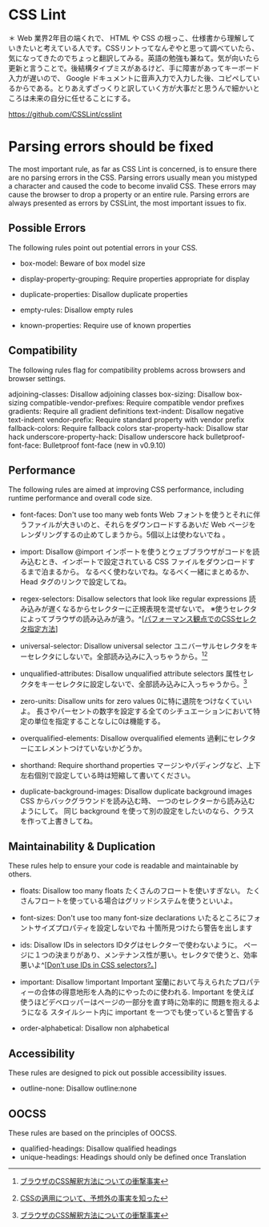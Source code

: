 # CSS Lint
＊ Web 業界2年目の端くれで、 HTML や CSS の根っこ、仕様書から理解していきたいと考えている人です。CSSリントってなんぞやと思って調べていたら、気になってきたのでちょっと翻訳してみる。英語の勉強も兼ねて。気が向いたら更新と言うことで。後結構タイプミスがあるけど、手に障害があってキーボード入力が遅いので、 Google ドキュメントに音声入力で入力した後、コピペしているからである。とりあえずざっくりと訳していく方が大事だと思うんで細かいところは未来の自分に任せることにする。


https://github.com/CSSLint/csslint
# Parsing errors should be fixed
The most important rule, as far as CSS Lint is concerned, is to ensure there are no parsing errors in the CSS. Parsing errors usually mean you mistyped a character and caused the code to become invalid CSS. These errors may cause the browser to drop a property or an entire rule. Parsing errors are always presented as errors by CSSLint, the most important issues to fix.

## Possible Errors
The following rules point out potential errors in your CSS.

* box-model: Beware of box model size

* display-property-grouping: Require properties appropriate for display

* duplicate-properties: Disallow duplicate properties

* empty-rules: Disallow empty rules

* known-properties: Require use of known properties
## Compatibility
The following rules flag for compatibility problems across browsers and browser settings.

adjoining-classes: Disallow adjoining classes
box-sizing: Disallow box-sizing
compatible-vendor-prefixes: Require compatible vendor prefixes
gradients: Require all gradient definitions
text-indent: Disallow negative text-indent
vendor-prefix: Require standard property with vendor prefix
fallback-colors: Require fallback colors
star-property-hack: Disallow star hack
underscore-property-hack: Disallow underscore hack
bulletproof-font-face: Bulletproof font-face (new in v0.9.10)
## Performance
The following rules are aimed at improving CSS performance, including runtime performance and overall code size.

* font-faces: Don't use too many web fonts
Web フォントを使うとそれに伴うファイルが大きいのと、それらをダウンロードするあいだ Web ページをレンダリングするの止めてしまうから。5個以上は使わないでね 。

* import: Disallow @import
インポートを使うとウェブブラウザがコードを読み込むとき、インポートで設定されている CSS ファイルをダウンロードするまで泊まるから。
なるべく使わないでね。なるべく一緒にまとめるか、 Head タグのリンクで設定してね。

* regex-selectors: Disallow selectors that look like regular expressions
読み込みが遅くなるからセレクターに正規表現を混ぜないで。
※使うセレクタによってブラウザの読み込みが違う。^[[パフォーマンス観点でのCSSセレクタ指定方法](https://qiita.com/rnakayama/items/168bcbc05e6b1fc989f5)]

* universal-selector: Disallow universal selector
ユニバーサルセレクタをキーセレクタにしないで。全部読み込みに入っちゃうから。[^1][^2]

* unqualified-attributes: Disallow unqualified attribute selectors
属性セレクタをキーセレクタに設定しないで、全部読み込みに入っちゃうから。[^1]

* zero-units: Disallow units for zero values
0に特に退院をつけなくていいよ。 長さやパーセントの数字を設定する全てのシチュエーションにおいて特定の単位を指定することなしに0は機能する。 
* overqualified-elements: Disallow overqualified elements
過剰にセレクターにエレメントつけていないかどうか。 

* shorthand: Require shorthand properties
マージンやパディングなど、上下左右個別で設定している時は短縮して書いてください。

* duplicate-background-images: Disallow duplicate background images
CSS からバックグラウンドを読み込む時、 一つのセレクターから読み込むようにして。
同じ background を使って別の設定をしたいのなら、クラスを作って上書きしてね。


[^1]:[ブラウザのCSS解釈方法についての衝撃事実](https://qiita.com/rnakayama/items/e4f3b54e266f7e1867f9)
[^2]:[CSSの適用について、予想外の事実を知った](http://d.hatena.ne.jp/oknknic/20110716/1310835176)


## Maintainability & Duplication
These rules help to ensure your code is readable and maintainable by others.

* floats: Disallow too many floats
たくさんのフロートを使いすぎない。 たくさんフロートを使っている場合はグリッドシステムを使うといいよ。

* font-sizes: Don't use too many font-size declarations
いたるところにフォントサイズプロパティを設定しないでね
十箇所見つけたら警告を出します 

* ids: Disallow IDs in selectors 
IDタグはセレクターで使わないように。
ページに１つの決まりがあり、メンテナンス性が悪い。セレクタで使うと、効率悪いよ^[[Don’t use IDs in CSS selectors?。](http://oli.jp/2011/ids/)]

* important: Disallow !important
Important 室蘭において与えられたプロパティーの合体の得意地形を人為的にやったのに使われる.
Important を使えば使うほどデベロッパーはページの一部分を直す時に効率的に 問題を抱えるようになる
スタイルシート内に important を一つでも使っていると警告する 

* order-alphabetical: Disallow non alphabetical
## Accessibility
These rules are designed to pick out possible accessibility issues.

* outline-none: Disallow outline:none
## OOCSS
These rules are based on the principles of OOCSS.

* qualified-headings: Disallow qualified headings
* unique-headings: Headings should only be defined once
Translation
